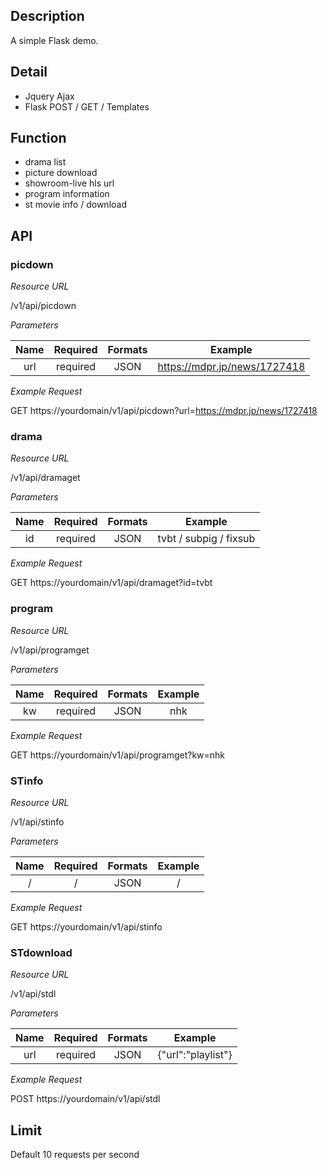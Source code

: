 ## Description
A simple Flask demo.

## Detail

+ Jquery Ajax
+ Flask POST / GET / Templates

## Function

+ drama list
+ picture download
+ showroom-live hls url
+ program information
+ st movie info / download

## API

### picdown

*Resource URL*

/v1/api/picdown

*Parameters*

| Name | Required | Formats | Example |
|:-----:|:----:|:----:|:-----:|
| url | required | JSON | https://mdpr.jp/news/1727418 |

*Example Request*

GET https://yourdomain/v1/api/picdown?url=https://mdpr.jp/news/1727418

### drama

*Resource URL*

/v1/api/dramaget

*Parameters*

| Name | Required | Formats | Example |
|:-----:|:----:|:----:|:-----:|
| id | required | JSON | tvbt / subpig / fixsub |

*Example Request*

GET https://yourdomain/v1/api/dramaget?id=tvbt

### program

*Resource URL*

/v1/api/programget

*Parameters*

| Name | Required | Formats | Example |
|:-----:|:----:|:----:|:-----:|
| kw | required | JSON | nhk |

*Example Request*

GET https://yourdomain/v1/api/programget?kw=nhk

### STinfo

*Resource URL*

/v1/api/stinfo

*Parameters*

| Name | Required | Formats | Example |
|:-----:|:----:|:----:|:-----:|
| / | / | JSON | / |

*Example Request*

GET https://yourdomain/v1/api/stinfo

### STdownload

*Resource URL*

/v1/api/stdl

*Parameters*

| Name | Required | Formats | Example |
|:-----:|:----:|:----:|:-----:|
| url | required | JSON | {"url":"playlist"} |

*Example Request*

POST https://yourdomain/v1/api/stdl

## Limit

Default 10 requests per second
